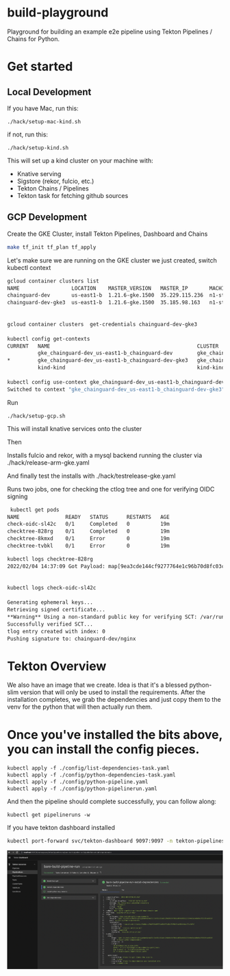 # build-playground

Playground for building an example e2e pipeline using Tekton Pipelines / Chains
for Python.

# Get started


## Local Development 

If you have Mac, run this:

```shell
./hack/setup-mac-kind.sh
```

if not, run this:
```shell
./hack/setup-kind.sh
```

This will set up a kind cluster on your machine with:

 * Knative serving
 * Sigstore (rekor, fulcio, etc.)
 * Tekton Chains / Pipelines
 * Tekton task for fetching github sources

## GCP Development 

Create the GKE Cluster, install Tekton Pipelines, Dashboard and Chains

```bash
make tf_init tf_plan tf_apply
```

Let's make sure we are running on the GKE cluster we just created, switch kubectl context

```bash
gcloud container clusters list
NAME                 LOCATION    MASTER_VERSION   MASTER_IP       MACHINE_TYPE   NODE_VERSION     NUM_NODES  STATUS
chainguard-dev       us-east1-b  1.21.6-gke.1500  35.229.115.236  n1-standard-4  1.21.6-gke.1500  2          RUNNING
chainguard-dev-gke3  us-east1-b  1.21.6-gke.1500  35.185.98.163   n1-standard-4  1.21.6-gke.1500  2          RECONCILING


gcloud container clusters  get-credentials chainguard-dev-gke3

kubectl config get-contexts
CURRENT   NAME                                                CLUSTER                                             AUTHINFO                                            NAMESPACE
          gke_chainguard-dev_us-east1-b_chainguard-dev        gke_chainguard-dev_us-east1-b_chainguard-dev        gke_chainguard-dev_us-east1-b_chainguard-dev        
*         gke_chainguard-dev_us-east1-b_chainguard-dev-gke3   gke_chainguard-dev_us-east1-b_chainguard-dev-gke3   gke_chainguard-dev_us-east1-b_chainguard-dev-gke3   
          kind-kind                                           kind-kind                                           kind-kind                                           

kubectl config use-context gke_chainguard-dev_us-east1-b_chainguard-dev-gke3
Switched to context "gke_chainguard-dev_us-east1-b_chainguard-dev-gke3".
```

Run

    ./hack/setup-gcp.sh 

This will install knative services onto the cluster

Then 

Installs fulcio and rekor, with a mysql backend running the cluster via ./hack/release-arm-gke.yaml

And finally test the installs with ./hack/testrelease-gke.yaml

Runs two jobs, one for checking the ctlog tree and one for verifying OIDC signing

```bash
 kubectl get pods
NAME               READY   STATUS      RESTARTS   AGE
check-oidc-sl42c   0/1     Completed   0          19m
checktree-828rg    0/1     Completed   0          19m
checktree-8kmxd    0/1     Error       0          19m
checktree-tvbkl    0/1     Error       0          19m
```

```bash
kubectl logs checktree-828rg
2022/02/04 14:37:09 Got Payload: map[9ea3cde144cf9277764e1c96b70d8fc03c2370ba25a3010a65d5dcf5535cae83:{Attestation:<nil> Body:BASE64DATA IntegratedTime:0xc000129688 LogID:0xc00010d1f0 LogIndex:0xc000129720 Verification:0xc0001344a0}]


kubectl logs check-oidc-sl42c

Generating ephemeral keys...
Retrieving signed certificate...
**Warning** Using a non-standard public key for verifying SCT: /var/run/sigstore-root/rootfile.pem
Successfully verified SCT...
tlog entry created with index: 0
Pushing signature to: chainguard-dev/nginx 
```

# Tekton Overview

We also have an image that we create. Idea is that it's a blessed python-slim
version that will only be used to install the requirements. After the
installation completes, we grab the dependencies and just copy them to the
venv for the python that will then actually run them.

# Once you've installed the bits above, you can install the config pieces.

```shell
kubectl apply -f ./config/list-dependencies-task.yaml
kubectl apply -f ./config/python-dependencies-task.yaml
kubectl apply -f ./config/python-pipeline.yaml
kubectl apply -f ./config/python-pipelinerun.yaml
```

And then the pipeline should complete successfully, you can follow along:

```shell
kubectl get pipelineruns -w
```

If you have tekton dashboard installed 

```bash
kubectl port-forward svc/tekton-dashboard 9097:9097 -n tekton-pipelines
```

![](images/tekton-dashboards.png)
